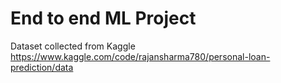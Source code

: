 # End to end ML Project
Dataset collected from Kaggle https://www.kaggle.com/code/rajansharma780/personal-loan-prediction/data 

